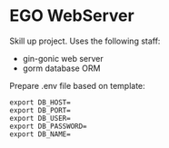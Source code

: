 EGO WebServer
=============

Skill up project. Uses the following staff:
- gin-gonic web server
- gorm database ORM

Prepare .env file based on template:

```
export DB_HOST=
export DB_PORT=
export DB_USER=
export DB_PASSWORD=
export DB_NAME=
```
